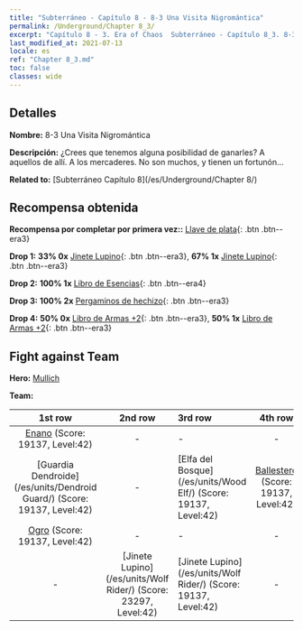 ```yaml
---
title: "Subterráneo - Capítulo 8 - 8-3 Una Visita Nigromántica"
permalink: /Underground/Chapter 8_3/
excerpt: "Capítulo 8 - 3. Era of Chaos  Subterráneo - Capítulo 8_3. 8-3 Una Visita Nigromántica"
last_modified_at: 2021-07-13
locale: es
ref: "Chapter 8_3.md"
toc: false
classes: wide
---
```


## Detalles

 **Nombre:** 8-3 Una Visita Nigromántica

 **Descripción:** ¿Crees que tenemos alguna posibilidad de ganarles? A aquellos de allí. A los mercaderes. No son muchos, y tienen un fortunón...

 **Related to:** [Subterráneo Capítulo 8](/es/Underground/Chapter 8/)

## Recompensa obtenida

 **Recompensa por completar por primera vez::** [Llave de plata](/ItemsES/con_693/){: .btn .btn--era3}

 **Drop 1:** **33% 0x** [Jinete Lupino](/ItemsES/unt_218/){: .btn .btn--era3}, **67% 1x** [Jinete Lupino](/ItemsES/unt_218/){: .btn .btn--era3}

 **Drop 2:** **100% 1x** [Libro de Esencias](/ItemsES/mat_39/){: .btn .btn--era4}

 **Drop 3:** **100% 2x** [Pergaminos de hechizo](/ItemsES/con_694/){: .btn .btn--era3}

 **Drop 4:** **50% 0x** [Libro de Armas +2](/ItemsES/mat_32/){: .btn .btn--era3}, **50% 1x** [Libro de Armas +2](/ItemsES/mat_32/){: .btn .btn--era3}


## Fight against Team
 **Hero:** [Mullich](/es/heroes/Mullich/)

 **Team:**


  | 1st row | 2nd row | 3rd row | 4th row |
  |:----:|:----:|:----|:----:|
  | [Enano](/es/units/Dwarf/) (Score: 19137, Level:42)  | - | - | - |
  | [Guardia Dendroide](/es/units/Dendroid Guard/) (Score: 19137, Level:42)  | - | [Elfa del Bosque](/es/units/Wood Elf/) (Score: 19137, Level:42)  | [Ballestero](/es/units/Marksman/) (Score: 19137, Level:42)  |
  | [Ogro](/es/units/Ogre/) (Score: 19137, Level:42)  | - | - | - |
  | - | [Jinete Lupino](/es/units/Wolf Rider/) (Score: 23297, Level:42)  | [Jinete Lupino](/es/units/Wolf Rider/) (Score: 19137, Level:42)  | - |


